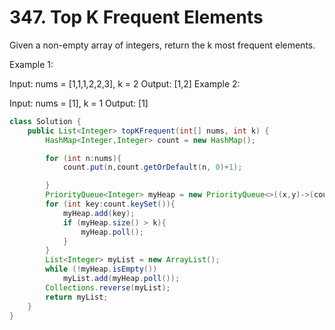 # 347. Top K Frequent Elements

Given a non-empty array of integers, return the k most frequent elements.

Example 1:

Input: nums = [1,1,1,2,2,3], k = 2
Output: [1,2]
Example 2:

Input: nums = [1], k = 1
Output: [1]

```java
class Solution {
    public List<Integer> topKFrequent(int[] nums, int k) {
        HashMap<Integer,Integer> count = new HashMap();

        for (int n:nums){
            count.put(n,count.getOrDefault(n, 0)+1);

        }
        PriorityQueue<Integer> myHeap = new PriorityQueue<>((x,y)->(count.get(x) - count.get(y)));
        for (int key:count.keySet()){
            myHeap.add(key);
            if (myHeap.size() > k){
                myHeap.poll();
            }  
        }
        List<Integer> myList = new ArrayList();
        while (!myHeap.isEmpty())
            myList.add(myHeap.poll());
        Collections.reverse(myList);
        return myList;
    }
}
```